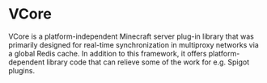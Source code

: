 # VCore
VCore is a platform-independent Minecraft server plug-in library that was primarily designed for real-time synchronization in multiproxy networks via a global Redis cache. In addition to this framework, it offers platform-dependent library code that can relieve some of the work for e.g. Spigot plugins. 
